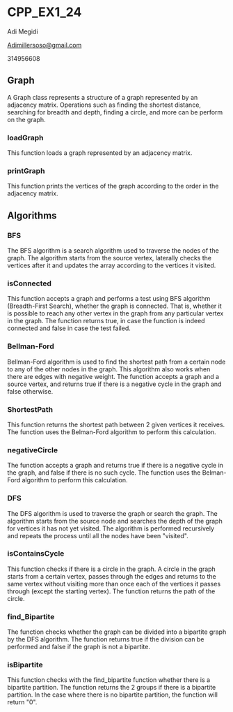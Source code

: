 # CPP_EX1_24

Adi Megidi

Adimillersoso@gmail.com

314956608

## Graph
A Graph class represents a structure of a graph represented by an adjacency matrix.
Operations such as finding the shortest distance, searching for breadth and depth, finding a circle, and more can be perform on the graph.

### loadGraph
This function loads a graph represented by an adjacency matrix.

### printGraph
This function prints the vertices of the graph according to the order in the adjacency matrix.


## Algorithms

### BFS
The BFS algorithm is a search algorithm used to traverse the nodes of the graph. 
The algorithm starts from the source vertex, laterally checks the vertices after it and updates the array according to the vertices it visited.

### isConnected
This function accepts a graph and performs a test using BFS algorithm (Breadth-First Search), whether the graph is connected.
That is, whether it is possible to reach any other vertex in the graph from any particular vertex in the graph.
The function returns true, in case the function is indeed connected and false in case the test failed.

### Bellman-Ford
Bellman-Ford algorithm is used to find the shortest path from a certain node to any of the other nodes in the graph.
This algorithm also works when there are edges with negative weight.
The function accepts a graph and a source vertex, and returns true if there is a negative cycle in the graph and false otherwise.

### ShortestPath
This function returns the shortest path between 2 given vertices it receives.
The function uses the Belman-Ford algorithm to perform this calculation.

### negativeCircle
The function accepts a graph and returns true if there is a negative cycle in the graph, and false if there is no such cycle.
The function uses the Belman-Ford algorithm to perform this calculation.

### DFS
The DFS algorithm is used to traverse the graph or search the graph. 
The algorithm starts from the source node and searches the depth of the graph for vertices it has not yet visited.
The algorithm is performed recursively and repeats the process until all the nodes have been "visited".

### isContainsCycle
This function checks if there is a circle in the graph.
A circle in the graph starts from a certain vertex, passes through the edges and returns to the same vertex without visiting more than once each of the vertices it passes through (except the starting vertex).
The function returns the path of the circle.

### find_Bipartite
The function checks whether the graph can be divided into a bipartite graph by the DFS algorithm.
The function returns true if the division can be performed and false if the graph is not a bipartite.

### isBipartite
This function checks with the find_bipartite function whether there is a bipartite partition. 
The function returns the 2 groups if there is a bipartite partition. 
In the case where there is no bipartite partition, the function will return "0".
